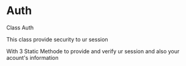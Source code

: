 Auth
====
Class Auth

This class provide security to ur session 

With 3 Static Methode to provide and verify ur session and also your acount's information

